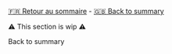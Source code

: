 [🇫🇷 Retour au sommaire](../../Readme.md) - [🇬🇧 Back to summary](../Index/en.md)

⚠️ This section is wip ⚠️

Back to summary